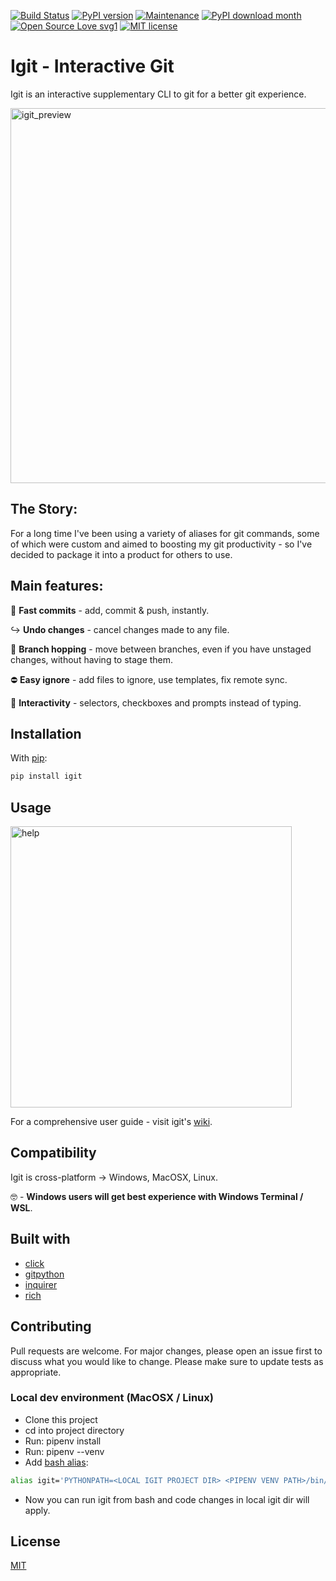 [![Build Status](https://travis-ci.com/kobibarhanin/gitenv.svg?branch=master)](https://travis-ci.com/kobibarhanin/igit)
[![PyPI version](https://badge.fury.io/py/igit.svg)](https://badge.fury.io/py/igit)
[![Maintenance](https://img.shields.io/badge/Maintained%3F-yes-green.svg)](https://GitHub.com/Naereen/StrapDown.js/graphs/commit-activity)
[![PyPI download month](https://img.shields.io/pypi/dm/igit.svg)](https://pypi.python.org/pypi/igit/)
[![Open Source Love svg1](https://badges.frapsoft.com/os/v1/open-source.svg?v=103)](https://github.com/ellerbrock/open-source-badges/)
[![MIT license](https://img.shields.io/badge/License-MIT-blue.svg)](https://lbesson.mit-license.org/)


# Igit - Interactive Git

Igit is an interactive supplementary CLI to git for a better git experience.

<img src="https://github.com/kobibarhanin/igit/raw/master/examples/igit_preview.gif"
    width="600px" border="0" alt="igit_preview">

## The Story:

For a long time I've been using a variety of aliases for git commands, some of which were custom and aimed to boosting my git productivity - so I've decided to package it into a product for others to use.

## Main features:

🚀 **Fast commits** - add, commit & push, instantly.

↪️ **Undo changes** - cancel changes made to any file.

🦘 **Branch hopping** - move between branches, even if you have unstaged changes, without having to stage them.

⛔ **Easy ignore** - add files to ignore, use templates, fix remote sync.

🎹 **Interactivity** - selectors, checkboxes and prompts instead of typing.

## Installation

With [pip](https://pip.pypa.io/en/stable/):

```bash
pip install igit
```

## Usage

<img src="https://github.com/kobibarhanin/igit/raw/master/examples/help.png"
    width="450px" border="0" alt="help">

For a comprehensive user guide - visit igit's [wiki](https://github.com/kobibarhanin/igit/wiki/User-Guide).

## Compatibility

Igit is cross-platform → Windows, MacOSX, Linux.

🤓 - **Windows users will get best experience with Windows Terminal / WSL**.

## Built with

- [click](https://github.com/pallets/click)
- [gitpython](https://github.com/gitpython-developers/GitPython)
- [inquirer](https://github.com/CITGuru/PyInquirer)
- [rich](https://github.com/willmcgugan/rich)

## Contributing

Pull requests are welcome. For major changes, please open an issue first to discuss what you would like to change.
Please make sure to update tests as appropriate.

### Local dev environment (MacOSX / Linux)

- Clone this project
- cd into project directory
- Run: pipenv install
- Run: pipenv --venv
- Add [bash alias](https://linuxize.com/post/how-to-create-bash-aliases/):

```bash
alias igit='PYTHONPATH=<LOCAL IGIT PROJECT DIR> <PIPENV VENV PATH>/bin/python3 <LOCAL IGIT PROJECT DIR>/igit/cli.py'
```

- Now you can run igit from bash and code changes in local igit dir will apply.

## License

[MIT](https://choosealicense.com/licenses/mit/)
